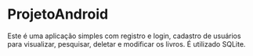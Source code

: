 # ProjetoAndroid

Este é uma aplicação simples com registro e login, cadastro de usuários para visualizar, pesquisar, deletar e modificar os livros.
É utilizado SQLite.
